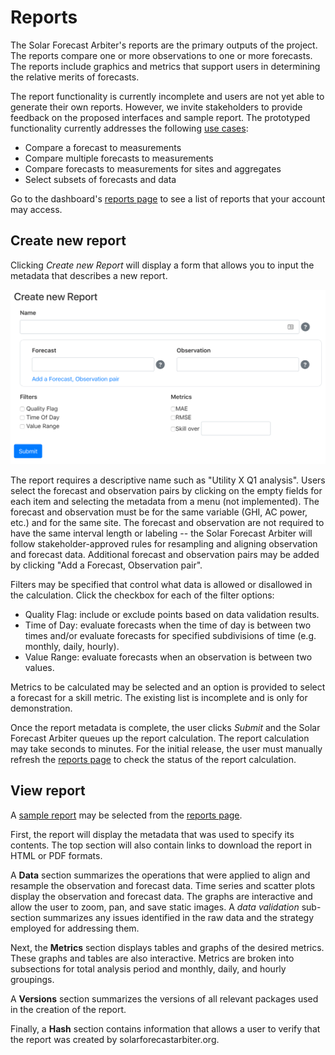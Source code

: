 # Reports

The Solar Forecast Arbiter's reports are the primary outputs of the project. The reports compare one or more observations to one or more forecasts. The reports include graphics and metrics that support users in determining the relative merits of forecasts.

The report functionality is currently incomplete and users are not yet able to generate their own reports. However, we invite stakeholders to provide feedback on the proposed interfaces and sample report. The prototyped functionality currently addresses the following [use cases](https://solarforecastarbiter.org/usecases/):

* Compare a forecast to measurements
* Compare multiple forecasts to measurements
* Compare forecasts to measurements for sites and aggregates
* Select subsets of forecasts and data

Go to the dashboard's [reports page](https://dashboard.solarforecastarbiter.org/reports/) to see a list of reports that your account may access.

## Create new report

Clicking *Create new Report* will display a form that allows you to input the metadata that describes a new report.

![create_new_report.png](create_new_report.png)

The report requires a descriptive name such as "Utility X Q1 analysis". Users select the forecast and observation pairs by clicking on the empty fields for each item and selecting the metadata from a menu (not implemented). The forecast and observation must be for the same variable (GHI, AC power, etc.) and for the same site. The forecast and observation are not required to have the same interval length or labeling -- the Solar Forecast Arbiter will follow stakeholder-approved rules for resampling and aligning observation and forecast data. Additional forecast and observation pairs may be added by clicking "Add a Forecast, Observation pair".

Filters may be specified that control what data is allowed or disallowed in the calculation. Click the checkbox for each of the filter options:

* Quality Flag: include or exclude points based on data validation results.
* Time of Day: evaluate forecasts when the time of day is between two times and/or evaluate forecasts for specified subdivisions of time (e.g. monthly, daily, hourly).
* Value Range: evaluate forecasts when an observation is between two values.

Metrics to be calculated may be selected and an option is provided to select a forecast for a skill metric. The existing list is incomplete and is only for demonstration.

Once the report metadata is complete, the user clicks *Submit* and the Solar Forecast Arbiter queues up the report calculation. The report calculation may take seconds to minutes. For the initial release, the user must manually refresh the [reports page](https://dashboard.solarforecastarbiter.org/reports/) to check the status of the report calculation.

## View report

A [sample report](https://dashboard.solarforecastarbiter.org/reports/fake_uuid) may be selected from the [reports page](https://dashboard.solarforecastarbiter.org/reports/).

First, the report will display the metadata that was used to specify its contents. The top section will also contain links to download the report in HTML or PDF formats.

A **Data** section summarizes the operations that were applied to align and resample the observation and forecast data. Time series and scatter plots display the observation and forecast data. The graphs are interactive and allow the user to zoom, pan, and save static images. A *data validation* sub-section summarizes any issues identified in the raw data and the strategy employed for addressing them.

Next, the **Metrics** section displays tables and graphs of the desired metrics. These graphs and tables are also interactive. Metrics are broken into subsections for total analysis period and monthly, daily, and hourly groupings.

A **Versions** section summarizes the versions of all relevant packages used in the creation of the report.

Finally, a **Hash** section contains information that allows a user to verify that the report was created by solarforecastarbiter.org.
